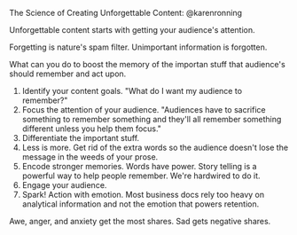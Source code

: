 The Science of Creating Unforgettable Content: @karenronning

Unforgettable content starts with getting your audience's attention.

Forgetting is nature's spam filter. Unimportant information is forgotten.

What can you do to boost the memory of the importan stuff that audience's should remember and act upon.

1. Identify your content goals. "What do I want my audience to remember?"
1. Focus the attention of your audience. "Audiences have to sacrifice something to remember something and they'll all remember something different unless you help them focus."
1. Differentiate the important stuff.
1. Less is more. Get rid of the extra words so the audience doesn't lose the message in the weeds of your prose.
1. Encode stronger memories. Words have power. Story telling is a powerful way to help people remember. We're hardwired to do it.
1. Engage your audience.
1. Spark! Action with emotion. Most business docs rely too heavy on analytical information and not the emotion that powers retention.

Awe, anger, and anxiety get the most shares. Sad gets negative shares. 
